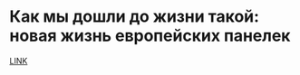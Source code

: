 # Как мы дошли до жизни такой: новая жизнь европейских панелек



[LINK](https://varlamov.ru/3495721.html)